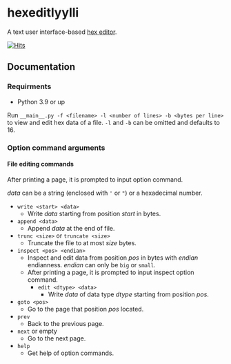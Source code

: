 # hexeditlyylli
A text user interface-based [hex editor](https://en.wikipedia.org/wiki/Hex_editor).

[![Hits](https://hits.seeyoufarm.com/api/count/incr/badge.svg?url=https%3A%2F%2Fgithub.com%2FHaydenBobMutthew%2Fhexeditlyylli%2F&count_bg=%233961FF&title_bg=%23555555&icon=github.svg&icon_color=%23E7E7E7&title=hits&edge_flat=false)](https://hits.seeyoufarm.com)

## Documentation

### Requirments
- Python 3.9 or up

Run `__main__.py -f <filename> -l <number of lines> -b <bytes per line>` to view and edit hex data of a file.
`-l` and `-b` can be omitted and defaults to 16.

### Option command arguments

#### File editing commands
After printing a page, it is prompted to input option command.

*data* can be a string (enclosed with `'` or `"`) or a hexadecimal number.

- `write <start> <data>`
  - Write *data* starting from position *start* in bytes.
- `append <data>`
  - Append *data* at the end of file.
- `trunc <size>` or `truncate <size>`
  - Truncate the file to at most *size* bytes.
- `inspect <pos> <endian>`
  - Inspect and edit data from position *pos* in bytes with *endian* endianness. *endian* can only be `big` or `small`.
  - After printing a page, it is prompted to input inspect option command.
    - `edit <dtype> <data>`
      - Write *data* of data type *dtype* starting from position *pos*.
- `goto <pos>`
  - Go to the page that position *pos* located.
- `prev`
  - Back to the previous page.
- `next` or empty
  - Go to the next page.
- `help`
  - Get help of option commands.
